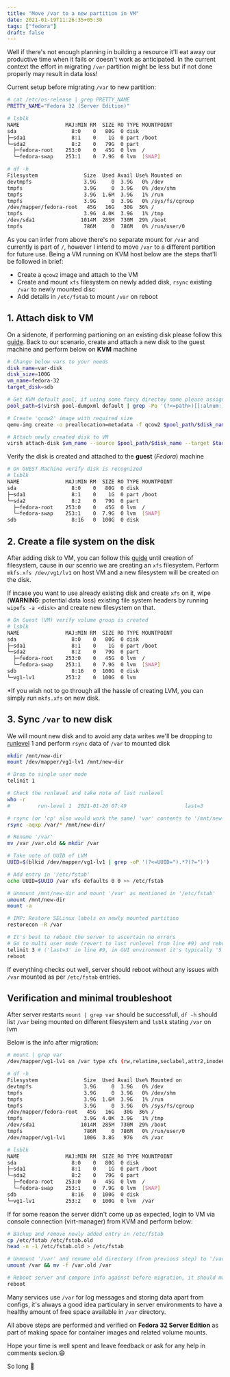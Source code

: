 ```yaml
---
title: "Move /var to a new partition in VM"
date: 2021-01-19T11:26:35+05:30
tags: ["fedora"]
draft: false
---
```


Well if there's not enough planning in building a resource it'll eat away our productive time when it fails or doesn't work as anticipated. In the current context the effort in migrating `/var` partition might be less but if not done properly may result in data loss!

Current setup before migrating `/var` to new partition:

``` bash {linenos=table, linenostart=1}
# cat /etc/os-release | grep PRETTY_NAME
PRETTY_NAME="Fedora 32 (Server Edition)"

# lsblk
NAME               MAJ:MIN RM  SIZE RO TYPE MOUNTPOINT
sda                  8:0    0   80G  0 disk 
├─sda1               8:1    0    1G  0 part /boot
└─sda2               8:2    0   79G  0 part 
  ├─fedora-root    253:0    0   45G  0 lvm  /
  └─fedora-swap    253:1    0  7.9G  0 lvm  [SWAP]

# df -h
Filesystem               Size  Used Avail Use% Mounted on
devtmpfs                 3.9G     0  3.9G   0% /dev
tmpfs                    3.9G     0  3.9G   0% /dev/shm
tmpfs                    3.9G  1.6M  3.9G   1% /run
tmpfs                    3.9G     0  3.9G   0% /sys/fs/cgroup
/dev/mapper/fedora-root   45G   16G   30G  36% /
tmpfs                    3.9G  4.0K  3.9G   1% /tmp
/dev/sda1               1014M  285M  730M  29% /boot
tmpfs                    786M     0  786M   0% /run/user/0
```

As you can infer from above there's no separate mount for `/var` and currently is part of `/`, however I intend to move `/var` to a different partition for future use. Being a VM running on KVM host below are the steps that'll be followed in brief:
- Create a `qcow2` image and attach to the VM
- Create and mount `xfs` filesystem on newly added disk, `rsync` existing `/var` to newly mounted disc
- Add details in `/etc/fstab` to mount `/var` on reboot

## 1. Attach disk to VM

On a sidenote, if performing partioning on an existing disk please follow this [guide](https://phoenixnap.com/kb/linux-create-partition).
Back to our scenario, create and attach a new disk to the guest machine and perform below on **KVM** machine

``` bash {linenos=table, linenostart=1}
# Change below vars to your needs
disk_name=var-disk
disk_size=100G
vm_name=fedora-32
target_disk=sdb

# Get KVM default pool, if using some fancy directoy name please assign to 'pool_path' directly
pool_path=$(virsh pool-dumpxml default | grep -Po '(?<=path>)[[:alnum:]/.-]+(?=<)')

# Create 'qcow2' image with required size
qemu-img create -o preallocation=metadata -f qcow2 $pool_path/$disk_name $disk_size

# Attach newly created disk to VM
virsh attach-disk $vm_name --source $pool_path/$disk_name --target $target_disk --driver qemu --subdriver qcow2 --persistent
```

Verify the disk is created and attached to the **guest** (*Fedora*) machine
``` bash {linenos=table, linenostart=1, hl_lines=[9]}
# On GUEST Machine verify disk is recognized
# lsblk
NAME               MAJ:MIN RM  SIZE RO TYPE MOUNTPOINT
sda                  8:0    0   80G  0 disk 
├─sda1               8:1    0    1G  0 part /boot
└─sda2               8:2    0   79G  0 part 
  ├─fedora-root    253:0    0   45G  0 lvm  /
  └─fedora-swap    253:1    0  7.9G  0 lvm  [SWAP]
sdb                  8:16   0  100G  0 disk
```

## 2. Create a file system on the disk

After adding disk to VM, you can follow this [guide](https://www.tecmint.com/manage-and-create-lvm-parition-using-vgcreate-lvcreate-and-lvextend/) until creation of filesystem, cause in our scenrio we are creating an `xfs` filesystem. Perform `mkfs.xfs /dev/vg1/lv1` on host VM and a new filesystem will be created on the disk.

If incase you want to use already existing disk and create `xfs` on it, wipe (**WARNING**: potential data loss) existing file system headers by running `wipefs -a <disk>` and create new filesystem on that.

``` bash {linenos=table, linenostart=1, hl_lines=[9,10]}
# On Guest (VM) verify volume group is created
# lsblk
NAME               MAJ:MIN RM  SIZE RO TYPE MOUNTPOINT
sda                  8:0    0   80G  0 disk 
├─sda1               8:1    0    1G  0 part /boot
└─sda2               8:2    0   79G  0 part 
  ├─fedora-root    253:0    0   45G  0 lvm  /
  └─fedora-swap    253:1    0  7.9G  0 lvm  [SWAP]
sdb                  8:16   0  100G  0 disk
└─vg1-lv1          253:2    0  100G  0 lvm
```

\*If you wish not to go through all the hassle of creating LVM, you can simply run `mkfs.xfs` on new disk.

## 3. Sync `/var` to new disk

We will mount new disk and to avoid any data writes we'll be dropping to [runlevel](https://developer.ibm.com/technologies/linux/tutorials/l-lpic1-101-3/) 1 and perform `rsync` data of `/var` to mounted disk

``` bash {linenos=table, linenostart=1, hl_lines=[9, 32]}
mkdir /mnt/new-dir
mount /dev/mapper/vg1-lv1 /mnt/new-dir

# Drop to single user mode
telinit 1

# Check the runlevel and take note of last runlevel
who -r
#         run-level 1  2021-01-20 07:49                   last=3

# rsync (or 'cp' also would work the same) 'var' contents to '/mnt/new-dir'
rsync -aqxp /var/* /mnt/new-dir/

# Rename '/var'
mv /var /var.old && mkdir /var

# Take note of UUID of LVM
UUID=$(blkid /dev/mapper/vg1-lv1 | grep -oP '(?<=UUID=").*?(?=")')

# Add entry in '/etc/fstab'
echo UUID=$UUID /var xfs defaults 0 0 >> /etc/fstab

# Unmount /mnt/new-dir and mount '/var' as mentioned in '/etc/fstab'
umount /mnt/new-dir
mount -a

# IMP: Restore SELinux labels on newly mounted partition
restorecon -R /var

# It's best to reboot the server to ascertain no errors
# Go to multi user mode (revert to last runlevel from line #9) and reboot the server
telinit 3 # ('last=3' in line #9, in GUI environment it's typically '5')
reboot
```

If everything checks out well, server should reboot without any issues with `/var` mounted as per `/etc/fstab` entries.

## Verification and minimal troubleshoot

After server restarts `mount | grep var` should be successfull, `df -h` should list `/var` being mounted on different filesystem and `lsblk` stating `/var` on lvm

Below is the info after migration:

``` bash {linenos=table, linenostart=1, hl_lines=[2,14,23,24]}
# mount | grep var
/dev/mapper/vg1-lv1 on /var type xfs (rw,relatime,seclabel,attr2,inode64,logbufs=8,logbsize=32k,noquota)

# df -h
Filesystem               Size  Used Avail Use% Mounted on
devtmpfs                 3.9G     0  3.9G   0% /dev
tmpfs                    3.9G     0  3.9G   0% /dev/shm
tmpfs                    3.9G  1.6M  3.9G   1% /run
tmpfs                    3.9G     0  3.9G   0% /sys/fs/cgroup
/dev/mapper/fedora-root   45G   16G   30G  36% /
tmpfs                    3.9G  4.0K  3.9G   1% /tmp
/dev/sda1               1014M  285M  730M  29% /boot
tmpfs                    786M     0  786M   0% /run/user/0
/dev/mapper/vg1-lv1      100G  3.8G   97G   4% /var

# lsblk
NAME               MAJ:MIN RM  SIZE RO TYPE MOUNTPOINT
sda                  8:0    0   80G  0 disk 
├─sda1               8:1    0    1G  0 part /boot
└─sda2               8:2    0   79G  0 part 
  ├─fedora-root    253:0    0   45G  0 lvm  /
  └─fedora-swap    253:1    0  7.9G  0 lvm  [SWAP]
sdb                  8:16   0  100G  0 disk 
└─vg1-lv1          253:2    0  100G  0 lvm  /var
```

If for some reason the server didn't come up as expected, login to VM via console connection (virt-manager) from KVM and perform below:

``` bash {linenos=table, linenostart=1}
# Backup and remove newly added entry in /etc/fstab
cp /etc/fstab /etc/fstab.old
head -n -1 /etc/fstab.old > /etc/fstab

# Unmount '/var' and rename old directory (from previous step) to '/var'
umount /var && mv -f /var.old /var

# Reboot server and compare info against before migration, it should match
reboot
```

Many services use `/var` for log messages and storing data apart from configs, it's always a good idea particulary in server environments to have a healthy amount of free space available in `/var` directory.

All above steps are performed and verified on **Fedora 32 Server Edition** as part of making space for container images and related volume mounts.

Hope your time is well spent and leave feedback or ask for any help in comments secion.:smile:

So long :wave:
